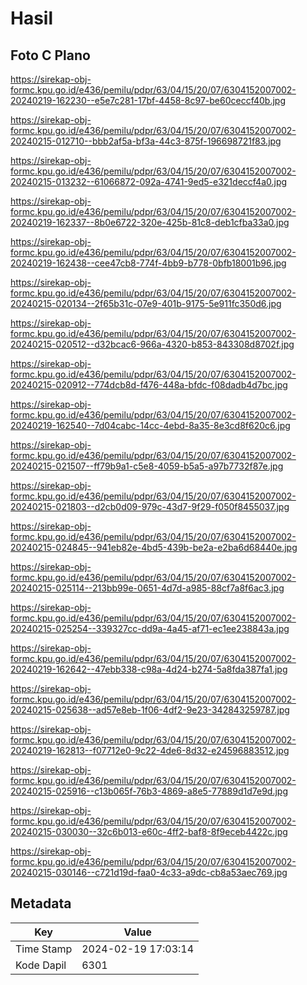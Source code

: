 # Hasil

## Foto C Plano

https://sirekap-obj-formc.kpu.go.id/e436/pemilu/pdpr/63/04/15/20/07/6304152007002-20240219-162230--e5e7c281-17bf-4458-8c97-be60ceccf40b.jpg

https://sirekap-obj-formc.kpu.go.id/e436/pemilu/pdpr/63/04/15/20/07/6304152007002-20240215-012710--bbb2af5a-bf3a-44c3-875f-196698721f83.jpg

https://sirekap-obj-formc.kpu.go.id/e436/pemilu/pdpr/63/04/15/20/07/6304152007002-20240215-013232--61066872-092a-4741-9ed5-e321deccf4a0.jpg

https://sirekap-obj-formc.kpu.go.id/e436/pemilu/pdpr/63/04/15/20/07/6304152007002-20240219-162337--8b0e6722-320e-425b-81c8-deb1cfba33a0.jpg

https://sirekap-obj-formc.kpu.go.id/e436/pemilu/pdpr/63/04/15/20/07/6304152007002-20240219-162438--cee47cb8-774f-4bb9-b778-0bfb18001b96.jpg

https://sirekap-obj-formc.kpu.go.id/e436/pemilu/pdpr/63/04/15/20/07/6304152007002-20240215-020134--2f65b31c-07e9-401b-9175-5e911fc350d6.jpg

https://sirekap-obj-formc.kpu.go.id/e436/pemilu/pdpr/63/04/15/20/07/6304152007002-20240215-020512--d32bcac6-966a-4320-b853-843308d8702f.jpg

https://sirekap-obj-formc.kpu.go.id/e436/pemilu/pdpr/63/04/15/20/07/6304152007002-20240215-020912--774dcb8d-f476-448a-bfdc-f08dadb4d7bc.jpg

https://sirekap-obj-formc.kpu.go.id/e436/pemilu/pdpr/63/04/15/20/07/6304152007002-20240219-162540--7d04cabc-14cc-4ebd-8a35-8e3cd8f620c6.jpg

https://sirekap-obj-formc.kpu.go.id/e436/pemilu/pdpr/63/04/15/20/07/6304152007002-20240215-021507--ff79b9a1-c5e8-4059-b5a5-a97b7732f87e.jpg

https://sirekap-obj-formc.kpu.go.id/e436/pemilu/pdpr/63/04/15/20/07/6304152007002-20240215-021803--d2cb0d09-979c-43d7-9f29-f050f8455037.jpg

https://sirekap-obj-formc.kpu.go.id/e436/pemilu/pdpr/63/04/15/20/07/6304152007002-20240215-024845--941eb82e-4bd5-439b-be2a-e2ba6d68440e.jpg

https://sirekap-obj-formc.kpu.go.id/e436/pemilu/pdpr/63/04/15/20/07/6304152007002-20240215-025114--213bb99e-0651-4d7d-a985-88cf7a8f6ac3.jpg

https://sirekap-obj-formc.kpu.go.id/e436/pemilu/pdpr/63/04/15/20/07/6304152007002-20240215-025254--339327cc-dd9a-4a45-af71-ec1ee238843a.jpg

https://sirekap-obj-formc.kpu.go.id/e436/pemilu/pdpr/63/04/15/20/07/6304152007002-20240219-162642--47ebb338-c98a-4d24-b274-5a8fda387fa1.jpg

https://sirekap-obj-formc.kpu.go.id/e436/pemilu/pdpr/63/04/15/20/07/6304152007002-20240215-025638--ad57e8eb-1f06-4df2-9e23-342843259787.jpg

https://sirekap-obj-formc.kpu.go.id/e436/pemilu/pdpr/63/04/15/20/07/6304152007002-20240219-162813--f07712e0-9c22-4de6-8d32-e24596883512.jpg

https://sirekap-obj-formc.kpu.go.id/e436/pemilu/pdpr/63/04/15/20/07/6304152007002-20240215-025916--c13b065f-76b3-4869-a8e5-77889d1d7e9d.jpg

https://sirekap-obj-formc.kpu.go.id/e436/pemilu/pdpr/63/04/15/20/07/6304152007002-20240215-030030--32c6b013-e60c-4ff2-baf8-8f9eceb4422c.jpg

https://sirekap-obj-formc.kpu.go.id/e436/pemilu/pdpr/63/04/15/20/07/6304152007002-20240215-030146--c721d19d-faa0-4c33-a9dc-cb8a53aec769.jpg


## Metadata

| Key        | Value               |
| ---------- | ------------------- |
| Time Stamp | 2024-02-19 17:03:14 |
| Kode Dapil | 6301                |



